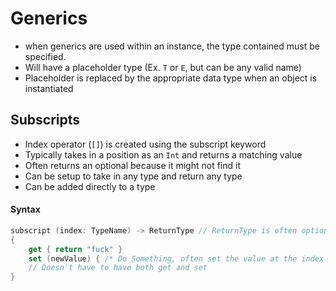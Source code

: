 # Generics
- when generics are used within an instance, the type contained must be specified.
- Will have a placeholder type (Ex. `T` or `E`, but can be any valid name)
- Placeholder is replaced by the appropriate data type when an object is instantiated

## Subscripts
- Index operator (`[]`) is created using the subscript keyword
- Typically takes in a position as an `Int` and returns a matching value
- Often returns an optional because it might not find it
- Can be setup to take in any type and return any type
- Can be added directly to a type

#### Syntax
```swift
subscript (index: TypeName) -> ReturnType // ReturnType is often optional
{
	get { return "fuck" }
	set (newValue) { /* Do Something, often set the value at the index */ }
	// Doesn't have to have both get and set
}
```
